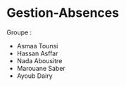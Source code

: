 # Gestion-Absences
Groupe : 
- Asmaa Tounsi 
- Hassan Asffar 
- Nada Abousitre
- Marouane Saber 
- Ayoub Dairy 
